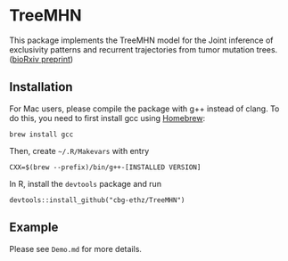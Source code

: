 # TreeMHN

This package implements the TreeMHN model for the Joint inference of exclusivity patterns and recurrent trajectories from tumor mutation trees. ([bioRxiv preprint](https://doi.org/10.1101/2021.11.04.467347))

## Installation

For Mac users, please compile the package with g++ instead of clang. To do this, you need to first install gcc using [Homebrew](https://formulae.brew.sh/formula/gcc):

```
brew install gcc
```

Then, create `~/.R/Makevars` with entry

```
CXX=$(brew --prefix)/bin/g++-[INSTALLED VERSION]
```

In R, install the `devtools` package and run

```
devtools::install_github("cbg-ethz/TreeMHN")
```

## Example

Please see `Demo.md` for more details.
